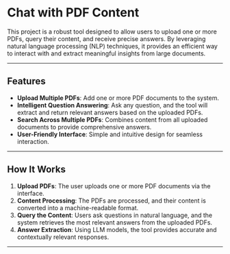 # Chat with PDF Content

This project is a robust tool designed to allow users to upload one or more PDFs, query their content, and receive precise answers. By leveraging natural language processing (NLP) techniques, it provides an efficient way to interact with and extract meaningful insights from large documents.

---

## Features

- **Upload Multiple PDFs**: Add one or more PDF documents to the system.
- **Intelligent Question Answering**: Ask any question, and the tool will extract and return relevant answers based on the uploaded PDFs.
- **Search Across Multiple PDFs**: Combines content from all uploaded documents to provide comprehensive answers.
- **User-Friendly Interface**: Simple and intuitive design for seamless interaction.

---

## How It Works

1. **Upload PDFs**: The user uploads one or more PDF documents via the interface.
2. **Content Processing**: The PDFs are processed, and their content is converted into a machine-readable format.
3. **Query the Content**: Users ask questions in natural language, and the system retrieves the most relevant answers from the uploaded PDFs.
4. **Answer Extraction**: Using LLM models, the tool provides accurate and contextually relevant responses.

---
